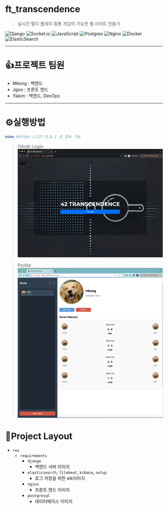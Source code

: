 # ft_transcendence
> 실시간 멀티 플레이 핑퐁 게임이 가능한 웹 사이트 만들기

![Django](https://img.shields.io/badge/django-%23092E20.svg?style=for-the-badge&logo=django&logoColor=white)
![Socket.io](https://img.shields.io/badge/Socket.io-black?style=for-the-badge&logo=socket.io&badgeColor=010101)
![JavaScript](https://img.shields.io/badge/javascript-%23323330.svg?style=for-the-badge&logo=javascript&logoColor=%23F7DF1E)
![Postgres](https://img.shields.io/badge/postgres-%23316192.svg?style=for-the-badge&logo=postgresql&logoColor=white)
![Nginx](https://img.shields.io/badge/nginx-%23009639.svg?style=for-the-badge&logo=nginx&logoColor=white)
![Docker](https://img.shields.io/badge/docker-%230db7ed.svg?style=for-the-badge&logo=docker&logoColor=white)
![ElasticSearch](https://img.shields.io/badge/-ElasticSearch-005571?style=for-the-badge&logo=elasticsearch)

---

# 👍프로젝트 팀원
- Mkong : 백엔드
- Jgoo : 프론트 엔드
- Yakim : 백엔드, DevOps

---

# ⚙️실행방법
```bash
make #https://127.0.0.1 로 접속 가능
```

> OAuth Login
![로그인 영상](../assets/transcendence_login.gif)

> Profile
![프로필](../assets/transcendence_profile.png)

> 

# 🚀Project Layout
- `res`
    - `requirements`
		- `django`
			- 백엔드 서버 이미지
		- `elasticsearch`, `filebeat`, `kibana`, `setup`
			- 로그 저장을 위한 elk이미지
		- `nginx`
			- 프론트 엔드 이미지
		- `postgresql`
			- 데이터베이스 이미지
